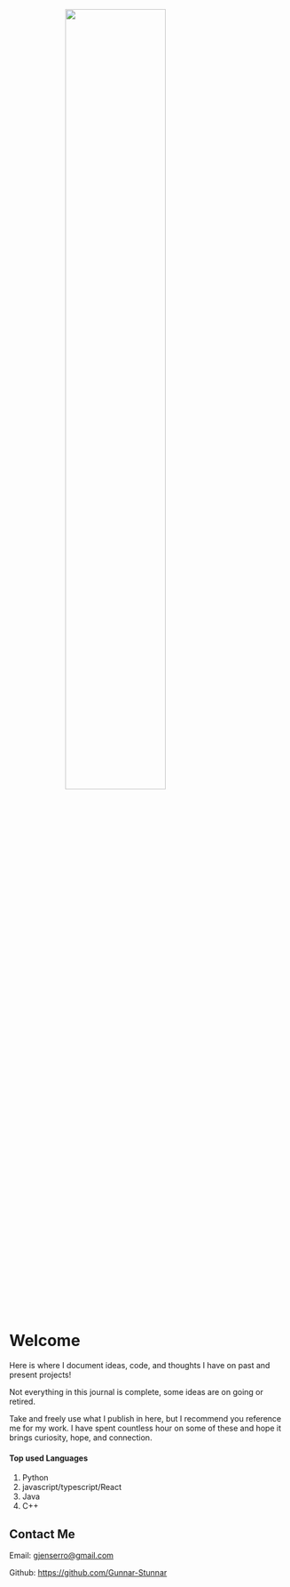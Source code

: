<div>
    <img src="https://gunnar-stunnar.github.io/GunnarE/media/designs/background_img.png" width="60%" style="margin-left:auto; margin-right:auto;display:block;, border-bottom: 5px solid red;">
</div>


# Welcome

Here is where I document ideas, code, and thoughts I have on past and present projects!

Not everything in this journal is complete, some ideas are on going or retired.

Take and freely use what I publish in here, but I recommend you reference me for my work. I have spent countless hour on some of these and hope it brings curiosity, hope, and connection. 

#### Top used Languages

1. Python
2. javascript/typescript/React
3. Java
4. C++

## Contact Me

Email: <gjenserro@gmail.com>

Github: <https://github.com/Gunnar-Stunnar>





